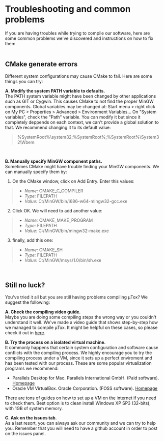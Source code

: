 # Troubleshooting and common problems

If you are having troubles while trying to compile our software, here are some common problems we've discovered and instructions on how to fix them.
<br />
<br />

## CMake generate errors

Different system configurations may cause CMake to fail. Here are some things you can try:

**A. Modify the system PATH variable to defaults.** <br />
The PATH system variable might have been changed by other applications such as GIT or Cygwin. This causes CMake to not find the proper MinGW components. Global variables may be changed at:
Start menu > right click on My PC > Properties > Advanced > Environment Variables...
On "System variables", check the "Path" variable. You can modify it but since it completely deppends on each context, we can't provide a global solution to that. 
We recommend changing it to its default value:
> %SystemRoot%\system32;%SystemRoot%;%SystemRoot%\System32\Wbem
<br />

**B. Manually specify MinGW component paths.** <br />
Sometimes CMake might have trouble finding your MinGW components. We can manually specify them by:
1. On the CMake window, click on Add Entry. Enter this values:

> - *Name:* CMAKE_C_COMPILER
> - *Type:* FILEPATH
> - *Value:* C:/MinGW/bin/i686-w64-mingw32-gcc.exe

2. Click OK. We will need to add another value:

> - *Name:* CMAKE_MAKE_PROGRAM
> - *Type:* FILEPATH
> - *Value:* C:/MinGW/bin/mingw32-make.exe

3. finally, add this one:

> - *Name:* CMAKE_SH
> - *Type:* FILEPATH
> - *Value:* C:/MinGW/msys/1.0/bin/sh.exe
<br />

## Still no luck?

You've tried it all but you are still having problems compiling μTox? We suggest the following:

**A. Check the compiling video guide.** <br />
Maybe you are doing some compiling steps the wrong way or you couldn't understand it well.
We've made a video guide that shows step-by-step how we managed to compile μTox. 
It might be helpful on these cases, so please check it out in [here](https://github.com/blueclouds8666/uTox_XP/raw/files/help/compiling.mp4).
<br />


**B. Try the process on a isolated virtual machine.** <br />
It commonly happens that certain system configuration and software cause conflicts with the compiling process.
We highly encourage you to try the compiling process under a VM, since it sets up a perfect enviroment and has been tested with our process.
These are some popular virtualization programs we recommend:
<br />


- Parallels Desktop for Mac. Parallels International GmbH. (Paid software). [Homepage](https://www.parallels.com/products/desktop/)
- Oracle VM VirtualBox. Oracle Corporation. (FOSS software). [Homepage](https://www.virtualbox.org)
 
There are tons of guides on how to set up a VM on the internet if you need to check them.
Best option is to clean install Windows XP SP3 (32-bits), with 1GB of system memory.

**C. Ask on the issues tab.** <br />
As a last resort, you can always ask our community and we can try to help you.
Remember that you will need to have a github account in order to post on the issues panel.
<br />

